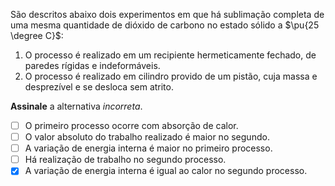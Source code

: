 São descritos abaixo dois experimentos em que há sublimação completa de uma mesma quantidade de dióxido de carbono no estado sólido a $\pu{25 \degree C}$:

1. O processo é realizado em um recipiente hermeticamente fechado, de paredes rígidas e indeformáveis.
2. O processo é realizado em cilindro provido de um pistão, cuja massa e desprezível e se desloca sem atrito.

**Assinale** a alternativa *incorreta*.

- [ ] O primeiro processo ocorre com absorção de calor.
- [ ] O valor absoluto do trabalho realizado é maior no segundo.
- [ ] A variação de energia interna é maior no primeiro processo.
- [ ] Há realização de trabalho no segundo processo.
- [x] A variação de energia interna é igual ao calor no segundo processo.
